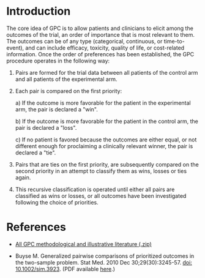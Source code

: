# Introduction

The core idea of GPC is to allow patients and clinicians to elicit among the outcomes of the trial, an order of importance that is most relevant to them. The outcomes can be of any type (categorical, continuous, or time-to-event), and can include efficacy, toxicity, quality of life, or cost-related information.
Once the order of preferences has been established, the GPC procedure operates in the following way:

1. Pairs are formed for the trial data between all patients of the control arm and all patients of the experimental arm.

2. Each pair is compared on the first priority:

	a) If the outcome is more favorable for the patient in the experimental arm, the pair is declared a "win".

	b) If the outcome is more favorable for the patient in the control arm, the pair is declared a "loss".

	c) If no patient is favored because the outcomes are either equal, or not different enough for proclaiming a clinically relevant winner, the pair is declared a "tie".

3. Pairs that are ties on the first priority, are subsequently compared on the second priority in an attempt to classify them as wins, losses or ties again.

4. This recursive classification is operated until either all pairs are classified as wins or losses, or all outcomes have been investigated following the choice of priorities.

# References

* <a href="../pdfs/Bibliography - generalized pairwise comparisons for prioritized outcomes - November 2022.zip" download>All GPC methodological and illustrative literature (.zip)</a>

* Buyse M. Generalized pairwise comparisons of prioritized outcomes in the two-sample problem. Stat Med. 2010 Dec 30;29(30):3245-57. [doi: 10.1002/sim.3923](http://doi.org/10.1002/sim.3923).
(PDF available <a href="../pdfs/2010_Buyse.pdf" target="_blank">here</a>.)
																								